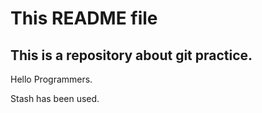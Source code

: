  # This README file
 ## This is a repository about git practice.

 Hello Programmers. 

 Stash has been used.